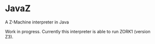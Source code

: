 # JavaZ
A Z-Machine interpreter in Java

Work in progress. Currently this interpreter is able to run ZORK1 (version Z3).
